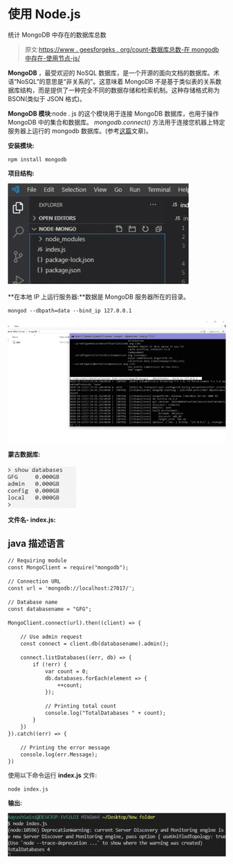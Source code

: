 # 使用 Node.js

统计 MongoDB 中存在的数据库总数

> 原文:[https://www . geesforgeks . org/count-数据库总数-在 mongodb 中存在-使用节点-js/](https://www.geeksforgeeks.org/count-total-number-of-databases-present-in-mongodb-using-node-js/)

**MongoDB** ，最受欢迎的 NoSQL 数据库，是一个开源的面向文档的数据库。术语“NoSQL”的意思是“非关系的”。这意味着 MongoDB 不是基于类似表的关系数据库结构，而是提供了一种完全不同的数据存储和检索机制。这种存储格式称为 BSON(类似于 JSON 格式)。

**MongoDB 模块**:node . js 的这个模块用于连接 MongoDB 数据库，也用于操作 MongoDB 中的集合和数据库。 *mongodb.connect()* 方法用于连接您机器上特定服务器上运行的 mongodb 数据库。(参考[这篇](https://www.geeksforgeeks.org/how-to-connect-mongodb-server-with-node-js/)文章)。

**安装模块:**

```
npm install mongodb
```

**项目结构:**

![](img/680c11a4a464432626c22f3eee5f7f10.png)

**在本地 IP 上运行服务器:**数据是 MongoDB 服务器所在的目录。

```
mongod --dbpath=data --bind_ip 127.0.0.1
```

![](img/3961075a35c7ad5a9872cd13f09be4f7.png)

**蒙古数据库:**

![](img/20a22c346b75b45e1f9bb14fbdb29488.png)

**文件名- index.js:**

## java 描述语言

```
// Requiring module
const MongoClient = require("mongodb");

// Connection URL
const url = 'mongodb://localhost:27017/';

// Database name
const databasename = "GFG";

MongoClient.connect(url).then((client) => {

    // Use admin request
    const connect = client.db(databasename).admin();

    connect.listDatabases((err, db) => {
        if (!err) {
            var count = 0;
            db.databases.forEach(element => {
                ++count;
            });

            // Printing total count
            console.log("TotalDatabases " + count);
        }
    })
}).catch((err) => {

    // Printing the error message
    console.log(err.Message);
})
```

使用以下命令运行 **index.js** 文件:

```
node index.js
```

**输出:**

![](img/16fd8c957dab88dcfab4553e2c9ff4e7.png)